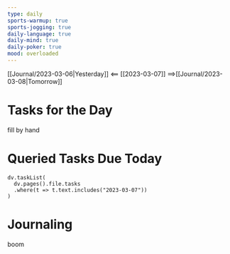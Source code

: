 ```yaml
---
type: daily
sports-warmup: true
sports-jogging: true
daily-language: true
daily-mind: true
daily-poker: true
mood: overloaded
---
```


[[Journal/2023-03-06|Yesterday]] <== [[2023-03-07]] ==>[[Journal/2023-03-08|Tomorrow]]


# Tasks for the Day

fill by hand


# Queried Tasks Due Today

```dataviewjs
dv.taskList(
  dv.pages().file.tasks
  .where(t => t.text.includes("2023-03-07"))
)
```



# Journaling

boom